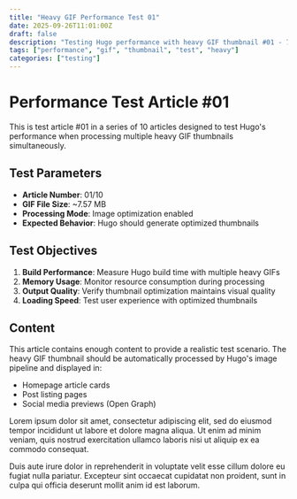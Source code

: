 ```yaml
---
title: "Heavy GIF Performance Test 01"
date: 2025-09-26T11:01:00Z
draft: false
description: "Testing Hugo performance with heavy GIF thumbnail #01 - 7.57MB file"
tags: ["performance", "gif", "thumbnail", "test", "heavy"]
categories: ["testing"]
---
```


# Performance Test Article #01

This is test article #01 in a series of 10 articles designed to test Hugo's performance when processing multiple heavy GIF thumbnails simultaneously.

## Test Parameters

- **Article Number**: 01/10
- **GIF File Size**: ~7.57 MB
- **Processing Mode**: Image optimization enabled
- **Expected Behavior**: Hugo should generate optimized thumbnails

## Test Objectives

1. **Build Performance**: Measure Hugo build time with multiple heavy GIFs
2. **Memory Usage**: Monitor resource consumption during processing
3. **Output Quality**: Verify thumbnail optimization maintains visual quality
4. **Loading Speed**: Test user experience with optimized thumbnails

## Content

This article contains enough content to provide a realistic test scenario. The heavy GIF thumbnail should be automatically processed by Hugo's image pipeline and displayed in:

- Homepage article cards
- Post listing pages
- Social media previews (Open Graph)

Lorem ipsum dolor sit amet, consectetur adipiscing elit, sed do eiusmod tempor incididunt ut labore et dolore magna aliqua. Ut enim ad minim veniam, quis nostrud exercitation ullamco laboris nisi ut aliquip ex ea commodo consequat.

Duis aute irure dolor in reprehenderit in voluptate velit esse cillum dolore eu fugiat nulla pariatur. Excepteur sint occaecat cupidatat non proident, sunt in culpa qui officia deserunt mollit anim id est laborum.